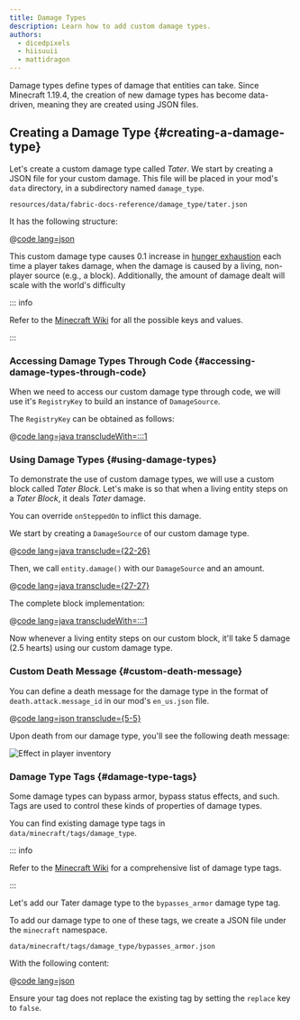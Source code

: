```yaml
---
title: Damage Types
description: Learn how to add custom damage types.
authors:
  - dicedpixels
  - hiisuuii
  - mattidragon
---
```


Damage types define types of damage that entities can take. Since Minecraft 1.19.4, the creation of new damage types has
become data-driven, meaning they are created using JSON files.

## Creating a Damage Type {#creating-a-damage-type}

Let's create a custom damage type called _Tater_. We start by creating a JSON file for your custom damage. This file
will
be placed in your mod's `data` directory, in a subdirectory named `damage_type`.

```:no-line-numbers
resources/data/fabric-docs-reference/damage_type/tater.json
```

It has the following structure:

@[code lang=json](@/reference/latest/src/main/generated/data/fabric-docs-reference/damage_type/tater.json)

This custom damage type causes 0.1 increase
in [hunger exhaustion](https://minecraft.wiki/w/Hunger#Exhaustion_level_increase) each time a player takes damage, when
the damage is caused by a living, non-player source (e.g., a block). Additionally, the amount of damage dealt will scale
with the world's difficulty

::: info

Refer to the [Minecraft Wiki](https://minecraft.wiki/w/Damage_type#JSON_format) for all the possible keys and values.

:::

### Accessing Damage Types Through Code {#accessing-damage-types-through-code}

When we need to access our custom damage type through code, we will use it's `RegistryKey` to build an instance
of `DamageSource`.

The `RegistryKey` can be obtained as follows:

@[code lang=java transcludeWith=:::1](@/reference/latest/src/main/java/com/example/docs/damage/FabricDocsReferenceDamageTypes.java)

### Using Damage Types {#using-damage-types}

To demonstrate the use of custom damage types, we will use a custom block called _Tater Block_. Let's make is so that
when a living entity steps on a _Tater Block_, it deals _Tater_ damage.

You can override `onSteppedOn` to inflict this damage.

We start by creating a `DamageSource` of our custom damage type.

@[code lang=java transclude={22-26}](@/reference/latest/src/main/java/com/example/docs/damage/TaterBlock.java)

Then, we call `entity.damage()` with our `DamageSource` and an amount.

@[code lang=java transclude={27-27}](@/reference/latest/src/main/java/com/example/docs/damage/TaterBlock.java)

The complete block implementation:

@[code lang=java transcludeWith=:::1](@/reference/latest/src/main/java/com/example/docs/damage/TaterBlock.java)

Now whenever a living entity steps on our custom block, it'll take 5 damage (2.5 hearts) using our custom damage type.

### Custom Death Message {#custom-death-message}

You can define a death message for the damage type in the format of `death.attack.message_id` in our
mod's `en_us.json` file.

@[code lang=json transclude={5-5}](@/reference/latest/src/main/generated/assets/fabric-docs-reference/lang/en_us.json)

Upon death from our damage type, you'll see the following death message:

![Effect in player inventory](/assets/develop/tater-damage-death.png)

### Damage Type Tags {#damage-type-tags}

Some damage types can bypass armor, bypass status effects, and such. Tags are used to control these kinds of properties
of damage types.

You can find existing damage type tags in `data/minecraft/tags/damage_type`.

::: info

Refer to the [Minecraft Wiki](https://minecraft.wiki/w/Tag#Damage_types) for a comprehensive list of damage type
tags.

:::

Let's add our Tater damage type to the `bypasses_armor` damage type tag.

To add our damage type to one of these tags, we create a JSON file under the `minecraft` namespace.

```:no-line-numbers
data/minecraft/tags/damage_type/bypasses_armor.json
```

With the following content:

@[code lang=json](@/reference/latest/src/main/generated/data/minecraft/tags/damage_type/bypasses_armor.json)

Ensure your tag does not replace the existing tag by setting the `replace` key to `false`.
